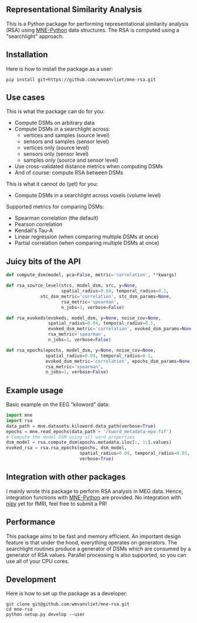 Representational Similarity Analysis
------------------------------------

This is a Python package for performing representational similarity analysis (RSA) using [MNE-Python](https://martinos.org/mne/stable/index.html) data structures. The RSA is computed using a "searchlight" approach.

## Installation

Here is how to install the package as a user:

`pip install git+https://github.com/wmvanvliet/mne-rsa.git`


## Use cases

This is what the package can do for you:

 - Compute DSMs on arbitrary data
 - Compute DSMs in a searchlight across:
    - vertices and samples (source level)
    - sensors and samples (sensor level)
    - vertices only (source level)
    - sensors only (sensor level)
    - samples only (source and sensor level)
 - Use cross-validated distance metrics when computing DSMs
 - And of course: compute RSA between DSMs

This is what it cannot do (yet) for you:

 - Compute DSMs in a searchlight across voxels (volume level)

Supported metrics for comparing DSMs:

  - Spearman correlation (the default)
  - Pearson correlation
  - Kendall's Tau-A
  - Linear regression (when comparing multiple DSMs at once)
  - Partial correlation (when comparing multiple DSMs at once)


## Juicy bits of the API 

```python
def compute_dsm(model, pca=False, metric='correlation', **kwargs)

def rsa_source_level(stcs, model_dsm, src, y=None,
                     spatial_radius=0.04, temporal_radius=0.1,
		     stc_dsm_metric='correlation', stc_dsm_params=None,
                     rsa_metric='spearman',
                     n_jobs=1, verbose=False)

def rsa_evokeds(evokeds, model_dsm, y=None, noise_cov=None,
                spatial_radius=0.04, temporal_radius=0.1,
                evoked_dsm_metric='correlation', evoked_dsm_params=None,
                rsa_metric='spearman',
                n_jobs=1, verbose=False)

def rsa_epochs(epochs, model_dsm, y=None, noise_cov=None,
               spatial_radius=0.04, temporal_radius=0.1,
               evoked_dsm_metric='correlation', epochs_dsm_params=None,
               rsa_metric='spearman',
               n_jobs=1, verbose=False)
```

## Example usage

Basic example on the EEG "kiloword" data:

```python
import mne
import rsa
data_path = mne.datasets.kiloword.data_path(verbose=True)
epochs = mne.read_epochs(data_path + '/kword_metadata-epo.fif')
# Compute the model DSM using all word properties
dsm_model = rsa.compute_dsm(epochs.metadata.iloc[:, 1:].values)
evoked_rsa = rsa.rsa_epochs(epochs, dsm_model,
                            spatial_radius=0.04, temporal_radius=0.01,
                            verbose=True)
```


## Integration with other packages

I mainly wrote this package to perform RSA analysis in MEG data. Hence, integration functions with [MNE-Python](https://mne.tools) are provided. No integration with [nipy](https://nipy.org) yet for fMRI, feel free to submit a PR!


## Performance

This package aims to be fast and memory efficient. An important design feature is that under the hood, everything operates on generators. The searchlight routines produce a generator of DSMs which are consumed by a generator of RSA values. Parallel processing is also supported, so you can use all of your CPU cores.


## Development

Here is how to set up the package as a developer:

```
git clone git@github.com:wmvanvliet/mne-rsa.git
cd mne-rsa
python setup.py develop --user
```
